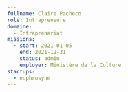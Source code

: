 ```yaml
---
fullname: Claire Pacheco
role: Intrapreneure
domaine:
  - Intraprenariat
missions:
  - start: 2021-01-05
    end: 2021-12-31
    status: admin
    employer: Ministère de la Culture
startups:
  - euphrosyne
---
```


